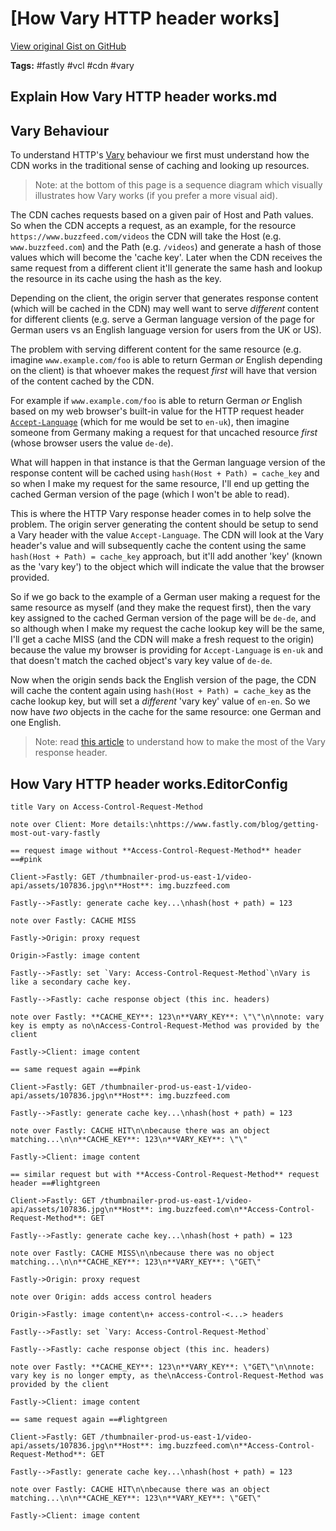 # [How Vary HTTP header works] 

[View original Gist on GitHub](https://gist.github.com/Integralist/84d319238f95f28c680a789204fb57b4)

**Tags:** #fastly #vcl #cdn #vary

## Explain How Vary HTTP header works.md

## Vary Behaviour

To understand HTTP's [Vary](https://developer.mozilla.org/en-US/docs/Web/HTTP/Headers/Vary) behaviour we first must understand how the CDN works in the traditional sense of caching and looking up resources.

> Note: at the bottom of this page is a sequence diagram which visually illustrates how Vary works (if you prefer a more visual aid).

The CDN caches requests based on a given pair of Host and Path values. So when the CDN accepts a request, as an example, for the resource `https://www.buzzfeed.com/videos` the CDN will take the Host (e.g. `www.buzzfeed.com`) and the Path (e.g. `/videos`) and generate a hash of those values which will become the 'cache key'. Later when the CDN receives the same request from a different client it'll generate the same hash and lookup the resource in its cache using the hash as the key.

Depending on the client, the origin server that generates response content (which will be cached in the CDN) may well want to serve _different_ content for different clients (e.g. serve a German language version of the page for German users vs an English language version for users from the UK or US).

The problem with serving different content for the same resource (e.g. imagine `www.example.com/foo` is able to return German _or_ English depending on the client) is that whoever makes the request _first_ will have that version of the content cached by the CDN.

For example if `www.example.com/foo` is able to return German _or_ English based on my web browser's built-in value for the HTTP request header [`Accept-Language`](https://developer.mozilla.org/en-US/docs/Web/HTTP/Headers/Accept-Language) (which for me would be set to `en-uk`), then imagine someone from Germany making a request for that uncached resource _first_ (whose browser users the value `de-de`).

What will happen in that instance is that the German language version of the response content will be cached using `hash(Host + Path) = cache_key` and so when I make my request for the same resource, I'll end up getting the cached German version of the page (which I won't be able to read).

This is where the HTTP Vary response header comes in to help solve the problem. The origin server generating the content should be setup to send a Vary header with the value `Accept-Language`. The CDN will look at the Vary header's value and will subsequently cache the content using the same `hash(Host + Path) = cache_key` approach, but it'll add another 'key' (known as the 'vary key') to the object which will indicate the value that the browser provided.

So if we go back to the example of a German user making a request for the same resource as myself (and they make the request first), then the vary key assigned to the cached German version of the page will be `de-de`, and so although when I make my request the cache lookup key will be the same, I'll get a cache MISS (and the CDN will make a fresh request to the origin) because the value my browser is providing for `Accept-Language` is `en-uk` and that doesn't match the cached object's vary key value of `de-de`.

Now when the origin sends back the English version of the page, the CDN will cache the content again using `hash(Host + Path) = cache_key` as the cache lookup key, but will set a _different_ 'vary key' value of `en-en`. So we now have _two_ objects in the cache for the same resource: one German and one English.

> Note: read [this article](https://www.fastly.com/blog/getting-most-out-vary-fastly) to understand how to make the most of the Vary response header.

## How Vary HTTP header works.EditorConfig

```editorconfig
title Vary on Access-Control-Request-Method

note over Client: More details:\nhttps://www.fastly.com/blog/getting-most-out-vary-fastly

== request image without **Access-Control-Request-Method** header ==#pink

Client->Fastly: GET /thumbnailer-prod-us-east-1/video-api/assets/107836.jpg\n**Host**: img.buzzfeed.com

Fastly-->Fastly: generate cache key...\nhash(host + path) = 123

note over Fastly: CACHE MISS

Fastly->Origin: proxy request

Origin->Fastly: image content

Fastly-->Fastly: set `Vary: Access-Control-Request-Method`\nVary is like a secondary cache key.

Fastly-->Fastly: cache response object (this inc. headers)

note over Fastly: **CACHE_KEY**: 123\n**VARY_KEY**: \"\"\n\nnote: vary key is empty as no\nAccess-Control-Request-Method was provided by the client

Fastly->Client: image content

== same request again ==#pink

Client->Fastly: GET /thumbnailer-prod-us-east-1/video-api/assets/107836.jpg\n**Host**: img.buzzfeed.com

Fastly-->Fastly: generate cache key...\nhash(host + path) = 123

note over Fastly: CACHE HIT\n\nbecause there was an object matching...\n\n**CACHE_KEY**: 123\n**VARY_KEY**: \"\"

Fastly->Client: image content

== similar request but with **Access-Control-Request-Method** request header ==#lightgreen

Client->Fastly: GET /thumbnailer-prod-us-east-1/video-api/assets/107836.jpg\n**Host**: img.buzzfeed.com\n**Access-Control-Request-Method**: GET

Fastly-->Fastly: generate cache key...\nhash(host + path) = 123

note over Fastly: CACHE MISS\n\nbecause there was no object matching...\n\n**CACHE_KEY**: 123\n**VARY_KEY**: \"GET\"

Fastly->Origin: proxy request

note over Origin: adds access control headers

Origin->Fastly: image content\n+ access-control-<...> headers

Fastly-->Fastly: set `Vary: Access-Control-Request-Method`

Fastly-->Fastly: cache response object (this inc. headers)

note over Fastly: **CACHE_KEY**: 123\n**VARY_KEY**: \"GET\"\n\nnote: vary key is no longer empty, as the\nAccess-Control-Request-Method was provided by the client

Fastly->Client: image content

== same request again ==#lightgreen

Client->Fastly: GET /thumbnailer-prod-us-east-1/video-api/assets/107836.jpg\n**Host**: img.buzzfeed.com\n**Access-Control-Request-Method**: GET

Fastly-->Fastly: generate cache key...\nhash(host + path) = 123

note over Fastly: CACHE HIT\n\nbecause there was an object matching...\n\n**CACHE_KEY**: 123\n**VARY_KEY**: \"GET\"

Fastly->Client: image content
```

